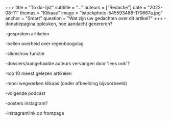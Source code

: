 +++
title = "To do-lijst"
subtitle = "..."
auteurs = ["Redactie"]
date = "2022-08-11"
themas = "Klikaas"
image = "istockphoto-545593488-170667a.jpg"
anchor = "Smart"
question = "Wat zijn uw gedachten over dit artikel?"
+++
\-donatiepagina opleuken, hoe aandacht genereren?

\-gesproken artikelen

\-bellen overheid over regenboogvlag

\-slideshow functie 

\-dossiers/aangehaalde auteurs vervangen door 'lees ook'?

\-top 10 meest gelezen artikelen

\-mooi wegwerken klikaas (onder afbeelding bijvoorbeeld)

\-volgende podcast

\-posters instagram?

\-instagramlink op frontpage